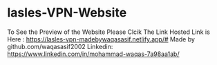 # lasles-VPN-Website
To See the Preview of the Website Please Clcik The Link
Hosted Link is Here : https://lasles-vpn-madebywaqasasif.netlify.app/#
Made by github.com/waqasasif2002
Linkedin: https://www.linkedin.com/in/mohammad-waqas-7a98aa1ab/
